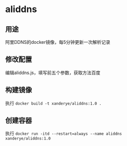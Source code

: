 # aliddns

## 用途
阿里DDNS的docker镜像，每5分钟更新一次解析记录

## 修改配置
编辑aliddns.js，填写前五个参数，获取方法百度
## 构建镜像
执行 `docker build -t xanderye/aliddns:1.0 .`
## 创建容器
执行 `docker run -itd --restart=always --name aliddns xanderye/aliddns:1.0`